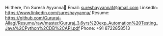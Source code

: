 Hi there, I'm Suresh Ayyanna👋
Email: sureshayyanna1@gmail.com
LinkedIn: https://www.linkedin.com/sureshayyanna/
Resume: https://github.com/Gururaj-Allagi/Resume/raw/master/Gururaj_3.6yrs%20exp_Automation%20Testing_Java%2CPython%2CDB%2CAPI.pdf
Phone: +91 8722858513
                
